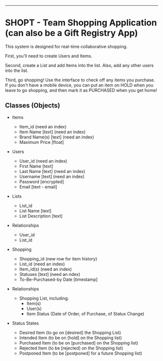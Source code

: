 ----
# SHOPT - Team Shopping Application (can also be a Gift Registry App)

This system is designed for real-time collaborative shopping.

First, you'll need to create Users and Items.

Second, create a List and add Items into the list.  Also, add any other users into the list.

Third, go shopping!  Use the interface to check off any items you purchase.  If you don't have a mobile device, you can put an item on HOLD when you leave to go shopping, and then mark it as PURCHASED when you get home!

## Classes (Objects)
* Items
  * Item_id (need an index)
  * Item Name [text] (need an index)
  * Brand Name(s) [text] (need an index)
  * Maximum Price [float]
* Users
  * User_id (need an index)
  * First Name [text]
  * Last Name [text] (need an index)
  * Username [text] (need an index)
  * Password [encrypted]
  * Email [text - email]
* Lists
  * List_id
  * List Name [text]
  * List Description [text]
* Relationships
  * User_id
  * List_id
* Shopping
  * Shopping_id (new row for item history)
  * List_id (need an index)
  * Item_id(s) (need an index)
  * Statuses [text] (need an ndex)
  * To-Be-Purchased-by Date [timestamp]
    
* Relationships
  * Shopping List, including:
    * Item(s)
    * User(s)
    * Item Status (Date of Order, of Purchase, of Status Change)

  
* Status States
  * Desired Item (to go on [desired] the Shopping List)
  * Intended Item (to be on [hold] on the Shopping list)
  * Purchased Item (to be on [purchased] on the Shopping list)
  * Rejected Item (to be [rejected] on the Shopping list)
  * Postponed Item (to be [postponed] for a future Shopping list)
 

